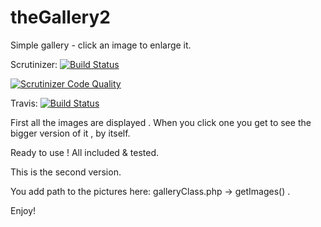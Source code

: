 # theGallery2

Simple gallery - click an image to enlarge it.

Scrutinizer:
[![Build Status](https://scrutinizer-ci.com/g/ylvali/theGallery2/badges/build.png?b=master)](https://scrutinizer-ci.com/g/ylvali/theGallery2/build-status/master)

[![Scrutinizer Code Quality](https://scrutinizer-ci.com/g/ylvali/theGallery2/badges/quality-score.png?b=master)](https://scrutinizer-ci.com/g/ylvali/theGallery2/?branch=master)

Travis:
[![Build Status](https://travis-ci.org/ylvali/theGallery2.svg?branch=master)](https://travis-ci.org/ylvali/theGallery2)


First all the images are displayed .
When you click one you get to see the bigger version of it , by itself.

Ready to use ! 
All included & tested.

This is the second version.

You add path to the pictures here:
galleryClass.php -> getImages() .

Enjoy!




